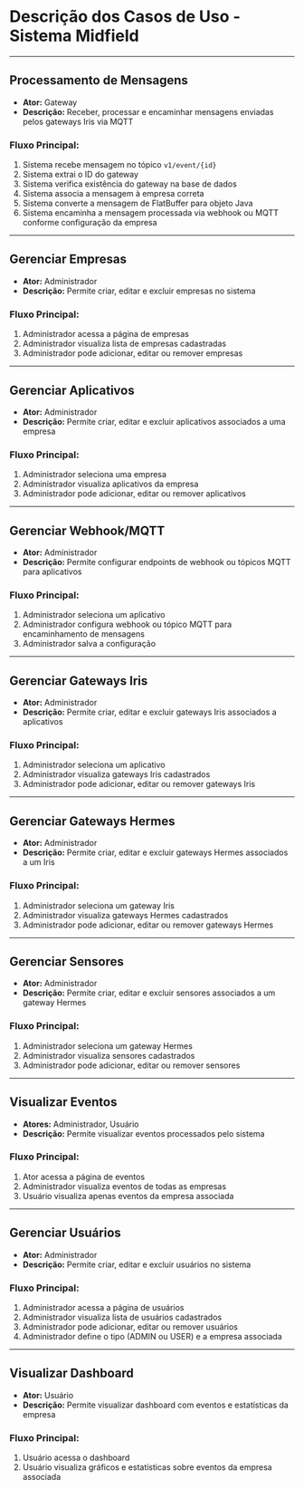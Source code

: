 # Descrição dos Casos de Uso - Sistema Midfield

---

## Processamento de Mensagens

- **Ator:** Gateway  
- **Descrição:** Receber, processar e encaminhar mensagens enviadas pelos gateways Iris via MQTT

### Fluxo Principal:
1. Sistema recebe mensagem no tópico `v1/event/{id}`
2. Sistema extrai o ID do gateway
3. Sistema verifica existência do gateway na base de dados
4. Sistema associa a mensagem à empresa correta
5. Sistema converte a mensagem de FlatBuffer para objeto Java
6. Sistema encaminha a mensagem processada via webhook ou MQTT conforme configuração da empresa

---

## Gerenciar Empresas

- **Ator:** Administrador  
- **Descrição:** Permite criar, editar e excluir empresas no sistema

### Fluxo Principal:
1. Administrador acessa a página de empresas
2. Administrador visualiza lista de empresas cadastradas
3. Administrador pode adicionar, editar ou remover empresas

---

## Gerenciar Aplicativos

- **Ator:** Administrador  
- **Descrição:** Permite criar, editar e excluir aplicativos associados a uma empresa

### Fluxo Principal:
1. Administrador seleciona uma empresa
2. Administrador visualiza aplicativos da empresa
3. Administrador pode adicionar, editar ou remover aplicativos

---

## Gerenciar Webhook/MQTT

- **Ator:** Administrador  
- **Descrição:** Permite configurar endpoints de webhook ou tópicos MQTT para aplicativos

### Fluxo Principal:
1. Administrador seleciona um aplicativo
2. Administrador configura webhook ou tópico MQTT para encaminhamento de mensagens
3. Administrador salva a configuração

---

## Gerenciar Gateways Iris

- **Ator:** Administrador  
- **Descrição:** Permite criar, editar e excluir gateways Iris associados a aplicativos

### Fluxo Principal:
1. Administrador seleciona um aplicativo
2. Administrador visualiza gateways Iris cadastrados
3. Administrador pode adicionar, editar ou remover gateways Iris

---

## Gerenciar Gateways Hermes

- **Ator:** Administrador  
- **Descrição:** Permite criar, editar e excluir gateways Hermes associados a um Iris

### Fluxo Principal:
1. Administrador seleciona um gateway Iris
2. Administrador visualiza gateways Hermes cadastrados
3. Administrador pode adicionar, editar ou remover gateways Hermes

---

## Gerenciar Sensores

- **Ator:** Administrador  
- **Descrição:** Permite criar, editar e excluir sensores associados a um gateway Hermes

### Fluxo Principal:
1. Administrador seleciona um gateway Hermes
2. Administrador visualiza sensores cadastrados
3. Administrador pode adicionar, editar ou remover sensores

---

## Visualizar Eventos

- **Atores:** Administrador, Usuário  
- **Descrição:** Permite visualizar eventos processados pelo sistema

### Fluxo Principal:
1. Ator acessa a página de eventos
2. Administrador visualiza eventos de todas as empresas
3. Usuário visualiza apenas eventos da empresa associada

---

## Gerenciar Usuários

- **Ator:** Administrador  
- **Descrição:** Permite criar, editar e excluir usuários no sistema

### Fluxo Principal:
1. Administrador acessa a página de usuários
2. Administrador visualiza lista de usuários cadastrados
3. Administrador pode adicionar, editar ou remover usuários
4. Administrador define o tipo (ADMIN ou USER) e a empresa associada

---

## Visualizar Dashboard

- **Ator:** Usuário  
- **Descrição:** Permite visualizar dashboard com eventos e estatísticas da empresa

### Fluxo Principal:
1. Usuário acessa o dashboard
2. Usuário visualiza gráficos e estatísticas sobre eventos da empresa associada
